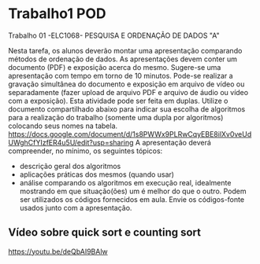 # Trabalho1 POD

 Trabalho 01 -ELC1068- PESQUISA E ORDENAÇÃO DE DADOS "A"

Nesta tarefa, os alunos deverão montar uma apresentação comparando métodos de ordenação de dados.
As apresentações devem conter um documento (PDF) e exposição acerca do mesmo. Sugere-se uma apresentação com tempo em torno de 10 minutos.
Pode-se realizar a gravação simultânea do documento e exposição em arquivo de vídeo ou separadamente (fazer upload de arquivo PDF e arquivo de áudio ou vídeo com a exposição).
Esta atividade pode ser feita em duplas.
Utilize o documento compartilhado abaixo para indicar sua escolha de algoritmos para a realização do trabalho (somente uma dupla por algoritmos) colocando seus nomes na tabela.
<https://docs.google.com/document/d/1s8PWWx9PLRwCqyEBE8ilXv0veUdUWghCfYIzfER4u5U/edit?usp=sharing>
A apresentação deverá compreender, no mínimo, os seguintes tópicos:

* descrição geral dos algoritmos
* aplicações práticas dos mesmos (quando usar)
* análise comparando os algoritmos em execução real, idealmente mostrando em que situação(ões) um é melhor do que o outro. Podem ser utilizados os códigos fornecidos em aula. Envie os códigos-fonte usados junto com a apresentação.

## Vídeo sobre quick sort e counting sort
<https://youtu.be/deQbAI9BAlw>
